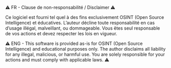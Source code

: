 ⚠️ FR - Clause de non-responsabilité / Disclaimer ⚠️

Ce logiciel est fourni tel quel à des fins exclusivement OSINT (Open Source Intelligence) et éducatives.
L’auteur décline toute responsabilité en cas d’usage illégal, malveillant, ou dommageable.
Vous êtes seul responsable de vos actions et devez respecter les lois en vigueur.

⚠️ ENG - This software is provided as-is for OSINT (Open Source Intelligence) and educational purposes only.
The author disclaims all liability for any illegal, malicious, or harmful use.
You are solely responsible for your actions and must comply with applicable laws. ⚠️
